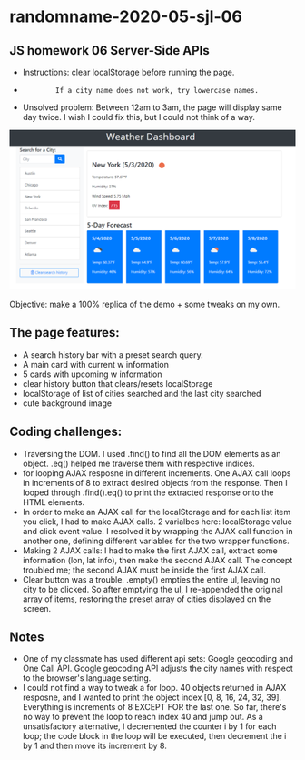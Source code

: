 # randomname-2020-05-sjl-06

## JS homework 06 Server-Side APIs

* Instructions: clear localStorage before running the page. 
*             If a city name does not work, try lowercase names. 
* Unsolved problem: Between 12am to 3am, the page will display same day twice. I wish I could fix this, but I could not think of a way. 

![Screenshot of the project](/screenshot.png)

Objective: make a 100% replica of the demo + some tweaks on my own. 

## The page features: 
* A search history bar with a preset search query. 
* A main card with current w information
* 5 cards with upcoming w information
* clear history button that clears/resets localStorage 
* localStorage of list of cities searched and the last city searched 
* cute background image

## Coding challenges: 
* Traversing the DOM. I used .find() to find all the DOM elements as an object. .eq() helped me traverse them with respective indices. 
* for looping AJAX resposne in different increments. One AJAX call loops in increments of 8 to extract desired objects from the response. Then I looped through .find().eq() to print the extracted response onto the HTML elements. 
* In order to make an AJAX call for the localStorage and for each list item you click, I had to make AJAX calls. 2 varialbes here: localStorage value and click event value. I resolved it by wrapping the AJAX call function in another one, defining different variables for the two wrapper functions. 
* Making 2 AJAX calls: I had to make the first AJAX call, extract some information (lon, lat info), then make the second AJAX call. The concept troubled me; the second AJAX must be inside the first AJAX call. 
* Clear button was a trouble. .empty() empties the entire ul, leaving no city to be clicked. So after emptying the ul, I re-appended the original array of items, restoring the preset array of cities displayed on the screen. 

## Notes 
* One of my classmate has used different api sets: Google geocoding and One Call API. Google geocoding API adjusts the city names with respect to the browser's language setting. 
* I could not find a way to tweak a for loop. 40 objects returned in AJAX resposne, and I wanted to print the object index [0, 8, 16, 24, 32, 39]. Everything is increments of 8 EXCEPT FOR the last one. So far, there's no way to prevent the loop to reach index 40 and jump out. As a unsatisfactory alternative, I decremented the counter i by 1 for each loop; the code block in the loop will be executed, then decrement the i by 1 and then move its increment by 8. 